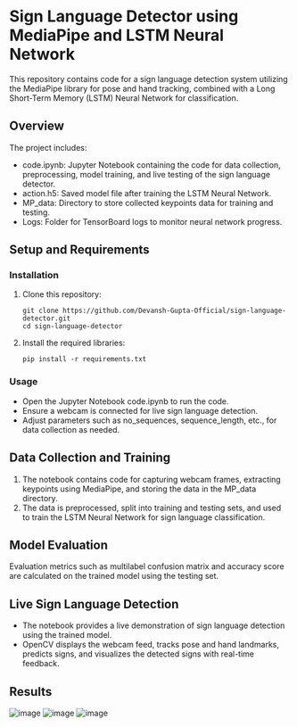 # Sign Language Detector using MediaPipe and LSTM Neural Network
This repository contains code for a sign language detection system utilizing the MediaPipe library for pose and hand tracking, combined with a Long Short-Term Memory (LSTM) Neural Network for classification.

## Overview
The project includes:

- code.ipynb: Jupyter Notebook containing the code for data collection, preprocessing, model training, and live testing of the sign language detector.
- action.h5: Saved model file after training the LSTM Neural Network.
- MP_data: Directory to store collected keypoints data for training and testing.
- Logs: Folder for TensorBoard logs to monitor neural network progress.

## Setup and Requirements
### Installation
1. Clone this repository:
   ```
   git clone https://github.com/Devansh-Gupta-Official/sign-language-detector.git
   cd sign-language-detector
   ```
2. Install the required libraries:
   ```
   pip install -r requirements.txt
   ```
### Usage
- Open the Jupyter Notebook code.ipynb to run the code.
- Ensure a webcam is connected for live sign language detection.
- Adjust parameters such as no_sequences, sequence_length, etc., for data collection as needed.

## Data Collection and Training
1. The notebook contains code for capturing webcam frames, extracting keypoints using MediaPipe, and storing the data in the MP_data directory.
2. The data is preprocessed, split into training and testing sets, and used to train the LSTM Neural Network for sign language classification.

## Model Evaluation
Evaluation metrics such as multilabel confusion matrix and accuracy score are calculated on the trained model using the testing set.

## Live Sign Language Detection
- The notebook provides a live demonstration of sign language detection using the trained model.
- OpenCV displays the webcam feed, tracks pose and hand landmarks, predicts signs, and visualizes the detected signs with real-time feedback.

## Results
![image](https://github.com/Devansh-Gupta-Official/sign-language-detector/assets/100591612/c214ec7f-fa04-4025-90fc-5f07fb7212e0)
![image](https://github.com/Devansh-Gupta-Official/sign-language-detector/assets/100591612/fb94b619-de13-4d05-9de9-2f3ada9d0856)
![image](https://github.com/Devansh-Gupta-Official/sign-language-detector/assets/100591612/0b4e21b4-00f8-4284-814b-594429d1b488)

